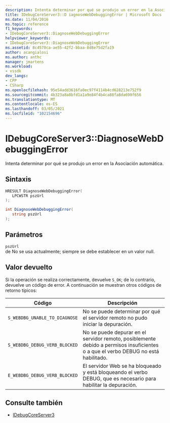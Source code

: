 ```yaml
---
description: Intenta determinar por qué se produjo un error en la Asociación automática.
title: IDebugCoreServer3::D iagnoseWebDebuggingError | Microsoft Docs
ms.date: 11/04/2016
ms.topic: reference
f1_keywords:
- IDebugCoreServer3::DiagnoseWebDebuggingError
helpviewer_keywords:
- IDebugCoreServer3::DiagnoseWebDebuggingError
ms.assetid: 8c4570ca-ae55-42f2-bbaa-8d8e75d2fa19
author: acangialosi
ms.author: anthc
manager: jmartens
ms.workload:
- vssdk
dev_langs:
- CPP
- CSharp
ms.openlocfilehash: 95e54add3616fa0ec97f4114b4cd628213e752f9
ms.sourcegitcommit: 4b323a8a8bfd1a1a9e84f4b4ca88fa8da690f656
ms.translationtype: MT
ms.contentlocale: es-ES
ms.lasthandoff: 03/05/2021
ms.locfileid: "102154696"
---
```

# <a name="idebugcoreserver3diagnosewebdebuggingerror"></a>IDebugCoreServer3::DiagnoseWebDebuggingError
Intenta determinar por qué se produjo un error en la Asociación automática.

## <a name="syntax"></a>Sintaxis

```cpp
HRESULT DiagnoseWebDebuggingError(
   LPCWSTR pszUrl
);
```

```csharp
int DiagnoseWebDebuggingError(
   string pszUrl
);
```

## <a name="parameters"></a>Parámetros
`pszUrl`\
de No se usa actualmente; siempre se debe establecer en un valor null.

## <a name="return-value"></a>Valor devuelto
 Si la operación se realiza correctamente, devuelve `S_OK`; de lo contrario, devuelve un código de error. A continuación se muestran otros códigos de retorno típicos:

|Código|Descripción|
|----------|-----------------|
|`S_WEBDBG_UNABLE_TO_DIAGNOSE`|No se puede determinar por qué el servidor remoto no pudo iniciar la depuración.|
|`S_WEBDBG_DEBUG_VERB_BLOCKED`|No se puede depurar en el servidor remoto, posiblemente debido a permisos insuficientes o a que el verbo DEBUG no está habilitado.|
|`E_WEBDBG_DEBUG_VERB_BLOCKED`|El servidor Web se ha bloqueado y está bloqueando el verbo DEBUG, que es necesario para habilitar la depuración.|

## <a name="see-also"></a>Consulte también
- [IDebugCoreServer3](../../../extensibility/debugger/reference/idebugcoreserver3.md)
